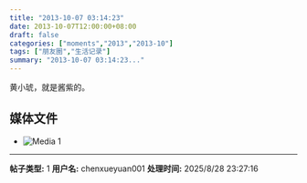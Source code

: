 ```yaml
---
title: "2013-10-07 03:14:23"
date: 2013-10-07T12:00:00+08:00
draft: false
categories: ["moments","2013","2013-10"]
tags: ["朋友圈","生活记录"]
summary: "2013-10-07 03:14:23..."
---
```


黄小琥，就是酱紫的。

## 媒体文件

- ![Media 1](/Moments/photos/2013-10-07/201310070314230.jpg)

---

**帖子类型:** 1
**用户名:** chenxueyuan001
**处理时间:** 2025/8/28 23:27:16